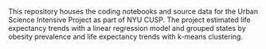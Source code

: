 This repository houses the coding notebooks and source data for the Urban Science Intensive Project as part of NYU CUSP. The project estimated life expectancy trends with a linear regression model and grouped states by obesity prevalence and life expectancy trends with k-means clustering.
